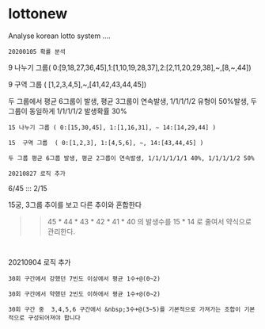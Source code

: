 # lottonew
Analyse korean lotto system ....

~~~~~~~~~~~~~~~~~~~~~~~~~~~~~~~~~~~~~~~~~~~~~~~~~~~~~~~~~~~~~~~~~~~~~~~~~~~~~~~~~~~~~~~~~~~~~~~~~~~~~~~~~~~~~~~~~~~~~~~~~~~~~~~
20200105 확률 분석
~~~~~~~~~~~~~~~~~~~~~~~~~~~~~~~~~~~~~~~~~~~~~~~~~~~~~~~~~~~~~~~~~~~~~~~~~~~~~~~~~~~~~~~~~~~~~~~~~~~~~~~~~~~~~~~~~~~~~~~~~~~~~~~
9 나누기 그룹( 0:[9,18,27,36,45],1:[1,10,19,28,37],2:[2,11,20,29,38],~,[8,~,44])

9 구역 그룹  ( [1,2,3,4,5],~,[41,42,43,44,45])

두 그룹에서 평균 6그룹이 발생, 평균 3그룹이 연속발생, 1/1/1/1/2 유형이 50%발생, 두 그룹이 동일하게 1/1/1/1/2 발생확률 30%
~~~~~~~~~~~~~~~~~~~~~~~~~~~~~~~~~~~~~~~~~~~~~~~~~~~~~~~~~~~~~~~~~~~~~~~~~~~~~~~~~~~~~~~~~~~~~~~~~~~~~~~~~~~~~~~~~~~~~~~~~~~~~~~
15 나누기 그룹 ( 0:[15,30,45], 1:[1,16,31], ~ 14:[14,29,44] )

15  구역 그룹  ( 0:[1,2,3], 1:[4,5,6], ~, 14:[43,44,45] )

두 그룹 평균 6그룹 발생, 평균 2그룹이 연속발생, 1/1/1/1/1/1 40%, 1/1/1/1/2 50%
~~~~~~~~~~~~~~~~~~~~~~~~~~~~~~~~~~~~~~~~~~~~~~~~~~~~~~~~~~~~~~~~~~~~~~~~~~~~~~~~~~~~~~~~~~~~~~~~~~~~~~~~~~~~~~~~~~~~~~~~~~~~~~~


~~~~~~~~~~~~~~~~~~~~~~~~~~~~~~~~~~~~~~~~~~~~~~~~~~~~~~~~~~~~~~~~~~~~~~~~~~~~~~~~~~~~~~~~~~~~~~~~~~~~~~~~~~~~~~~~~~~~~~~~~~~~~~~
20210827 로직 추가
~~~~~~~~~~~~~~~~~~~~~~~~~~~~~~~~~~~~~~~~~~~~~~~~~~~~~~~~~~~~~~~~~~~~~~~~~~~~~~~~~~~~~~~~~~~~~~~~~~~~~~~~~~~~~~~~~~~~~~~~~~~~~~~
6/45 ::: 2/15

15궁, 3그룹 추이를 보고 다른 추이와 혼합한다 
>> 45 * 44 * 43 * 42 * 41 * 40  의 발생수를 15 * 14 로 줄여서 약식으로 관리한다.
~~~~~~~~~~~~~~~~~~~~~~~~~~~~~~~~~~~~~~~~~~~~~~~~~~~~~~~~~~~~~~~~~~~~~~~~~~~~~~~~~~~~~~~~~~~~~~~~~~~~~~~~~~~~~~~~~~~~~~~~~~~~~~~


~~~~~~~~~~~~~~~~~~~~~~~~~~~~~~~~~~~~~~~~~~~~~~~~~~~~~~~~~~~~~~~~~~~~~~~~~~~~~~~~~~~~~~~~~~~~~~~~~~~~~~~~~~~~~~~~~~~~~~~~~~~~~~~
20210904 로직 추가
~~~~~~~~~~~~~~~~~~~~~~~~~~~~~~~~~~~~~~~~~~~~~~~~~~~~~~~~~~~~~~~~~~~~~~~~~~~~~~~~~~~~~~~~~~~~~~~~~~~~~~~~~~~~~~~~~~~~~~~~~~~~~~~
30회 구간에서 강했던 7빈도 이상에서 평균 1수+@(0~2)

30회 구간에서 약했던 2빈도 이하에서 평균 1수+@(0~2)

30회 구간 중  3,4,5,6 구간에서 &nbsp;3수+@(3~5)를 기본적으로 가져가는 조합이 기본적으로 구성되어져야 합니다
